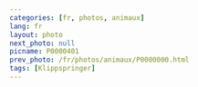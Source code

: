 ```yaml
---
categories: [fr, photos, animaux]
lang: fr
layout: photo
next_photo: null
picname: P0000401
prev_photo: /fr/photos/animaux/P0000000.html
tags: [Klippspringer]
---
```

